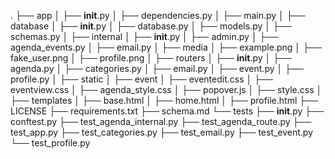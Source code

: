 .
├── app
│   ├── __init__.py
│   ├── dependencies.py
│   ├── main.py
│   ├── database
│       ├── __init__.py
│       ├── database.py
│       ├── models.py
│       ├── schemas.py
│   ├── internal
│       ├── __init__.py
│       ├── admin.py
│       ├── agenda_events.py
│       ├── email.py
│   ├── media
│       ├── example.png
│       ├── fake_user.png
│       ├── profile.png
│   ├── routers
│       ├── __init__.py
│       ├── agenda.py
│       ├── categories.py
│       ├── email.py
│       ├── event.py
│       ├── profile.py
│   ├── static
│       ├── event
│           ├── eventedit.css
│           ├── eventview.css
│       ├── agenda_style.css
│       ├── popover.js
│       ├── style.css
│   ├── templates
│       ├── base.html
│       ├── home.html
│       ├── profile.html
├── LICENSE
├── requirements.txt
├── schema.md
└── tests
    ├── __init__.py
    ├── conftest.py
    ├── test_agenda_internal.py
    ├── test_agenda_route.py
    ├── test_app.py
    ├── test_categories.py
    ├── test_email.py
    ├── test_event.py
    └── test_profile.py